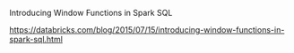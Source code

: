 
Introducing Window Functions in Spark SQL

https://databricks.com/blog/2015/07/15/introducing-window-functions-in-spark-sql.html